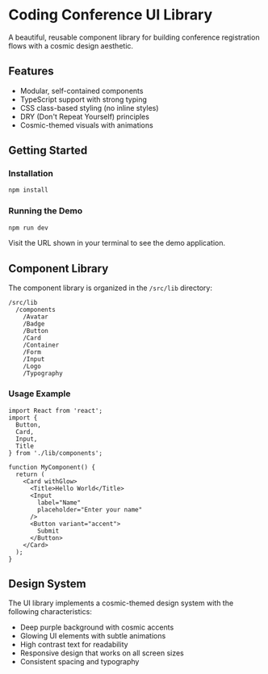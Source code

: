 # Coding Conference UI Library

A beautiful, reusable component library for building conference registration flows with a cosmic design aesthetic.

## Features

- Modular, self-contained components
- TypeScript support with strong typing
- CSS class-based styling (no inline styles)
- DRY (Don't Repeat Yourself) principles
- Cosmic-themed visuals with animations

## Getting Started

### Installation

```bash
npm install
```

### Running the Demo

```bash
npm run dev
```

Visit the URL shown in your terminal to see the demo application.

## Component Library

The component library is organized in the `/src/lib` directory:

```
/src/lib
  /components
    /Avatar
    /Badge
    /Button
    /Card
    /Container
    /Form
    /Input
    /Logo
    /Typography
```

### Usage Example

```tsx
import React from 'react';
import { 
  Button, 
  Card, 
  Input, 
  Title 
} from './lib/components';

function MyComponent() {
  return (
    <Card withGlow>
      <Title>Hello World</Title>
      <Input 
        label="Name" 
        placeholder="Enter your name" 
      />
      <Button variant="accent">
        Submit
      </Button>
    </Card>
  );
}
```

## Design System

The UI library implements a cosmic-themed design system with the following characteristics:

- Deep purple background with cosmic accents
- Glowing UI elements with subtle animations
- High contrast text for readability
- Responsive design that works on all screen sizes
- Consistent spacing and typography

